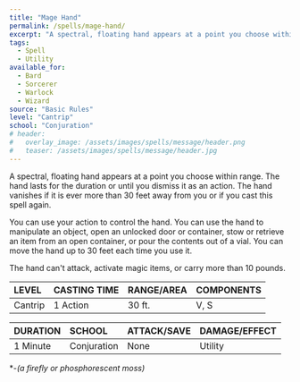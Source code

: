 ```yaml
---
title: "Mage Hand"
permalink: /spells/mage-hand/
excerpt: "A spectral, floating hand appears at a point you choose within range."
tags:
  - Spell
  - Utility
available_for:
  - Bard
  - Sorcerer
  - Warlock
  - Wizard
source: "Basic Rules"
level: "Cantrip"
school: "Conjuration"
# header:
#   overlay_image: /assets/images/spells/message/header.png
#   teaser: /assets/images/spells/message/header.jpg
---
```


A spectral, floating hand appears at a point you choose within range. The hand lasts for the duration or until you dismiss it as an action. The hand vanishes if it is ever more than 30 feet away from you or if you cast this spell again.

You can use your action to control the hand. You can use the hand to manipulate an object, open an unlocked door or container, stow or retrieve an item from an open container, or pour the contents out of a vial. You can move the hand up to 30 feet each time you use it.

The hand can't attack, activate magic items, or carry more than 10 pounds.

| LEVEL          | CASTING TIME   | RANGE/AREA     | COMPONENTS     |
| :------------- | :------------- | :------------- | :------------- |
| Cantrip        | 1 Action       | 30 ft.         | V, S           |

| DURATION       | SCHOOL         | ATTACK/SAVE    | DAMAGE/EFFECT  |
| :------------- | :------------- | :------------- | :------------- |
| 1 Minute       | Conjuration    | None           | Utility        |

\*-*(a firefly or phosphorescent moss)*
